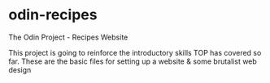 # odin-recipes
The Odin Project - Recipes Website

This project is going to reinforce the introductory skills TOP has covered so far. 
These are the basic files for setting up a website & some brutalist web design